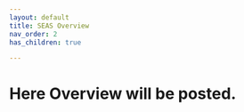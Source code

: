 ```yaml
---
layout: default
title: SEAS Overview
nav_order: 2
has_children: true

---
```


# Here Overview will be posted.

